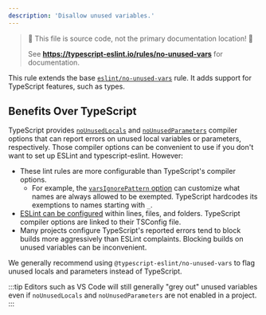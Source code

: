 ```yaml
---
description: 'Disallow unused variables.'
---
```


> 🛑 This file is source code, not the primary documentation location! 🛑
>
> See **https://typescript-eslint.io/rules/no-unused-vars** for documentation.

This rule extends the base [`eslint/no-unused-vars`](https://eslint.org/docs/rules/no-unused-vars) rule.
It adds support for TypeScript features, such as types.

## Benefits Over TypeScript

TypeScript provides [`noUnusedLocals`](https://www.typescriptlang.org/tsconfig#noUnusedLocals) and [`noUnusedParameters`](https://www.typescriptlang.org/tsconfig#noUnusedParameters) compiler options that can report errors on unused local variables or parameters, respectively.
Those compiler options can be convenient to use if you don't want to set up ESLint and typescript-eslint.
However:

- These lint rules are more configurable than TypeScript's compiler options.
  - For example, the [`varsIgnorePattern` option](https://eslint.org/docs/latest/rules/no-unused-vars#varsignorepattern) can customize what names are always allowed to be exempted. TypeScript hardcodes its exemptions to names starting with `_`.
- [ESLint can be configured](https://eslint.org/docs/latest/use/configure/rules) within lines, files, and folders. TypeScript compiler options are linked to their TSConfig file.
- Many projects configure TypeScript's reported errors tend to block builds more aggressively than ESLint complaints. Blocking builds on unused variables can be inconvenient.

We generally recommend using `@typescript-eslint/no-unused-vars` to flag unused locals and parameters instead of TypeScript.

:::tip
Editors such as VS Code will still generally "grey out" unused variables even if `noUnusedLocals` and `noUnusedParameters` are not enabled in a project.
:::

